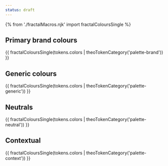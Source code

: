 ```yaml
---
status: draft
---
```


{% from './fractalMacros.njk' import fractalColoursSingle %}

## Primary brand colours

{{ fractalColoursSingle(tokens.colors | theoTokenCategory('palette-brand')) }}

## Generic colours

{{ fractalColoursSingle(tokens.colors | theoTokenCategory('palette-generic')) }}

## Neutrals

{{ fractalColoursSingle(tokens.colors | theoTokenCategory('palette-neutral')) }}

## Contextual

{{ fractalColoursSingle(tokens.colors | theoTokenCategory('palette-context')) }}

